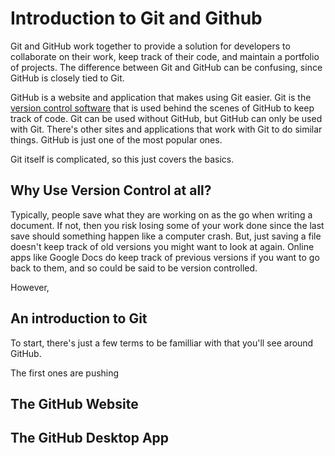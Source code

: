 # Introduction to Git and Github

Git and GitHub work together to provide a solution for developers to collaborate on
their work, keep track of their code, and maintain a portfolio of projects. The
difference between Git and GitHub can be confusing, since GitHub is closely tied
to Git.

GitHub is a website and application that makes using Git easier. Git is the 
[version control software](docs/Glossary.md) that is used behind the scenes of
GitHub to keep track of code. Git can be used without GitHub, but GitHub can only
be used with Git. There's other sites and applications that work with Git to do
similar things. GitHub is just one of the most popular ones.

Git itself is complicated, so this just covers the basics. 

## Why Use Version Control at all?

Typically, people save what they are working on as the go when writing a document.
If not, then you risk losing some of your work done since the last save should something
happen like a computer crash. But, just saving a file doesn't keep track of old versions
you might want to look at again. Online apps like Google Docs do keep track of 
previous versions if you want to go back to them, and so could be said to be
version controlled.

However, 

## An introduction to Git

To start, there's just a few terms to be familliar with that you'll see around GitHub.

The first ones are pushing

## The GitHub Website

## The GitHub Desktop App